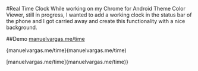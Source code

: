 #Real Time Clock
While working on my Chrome for Android Theme Color Viewer, still in progress, I wanted to add a working clock in the status bar of the phone and I got carried away and create this functionality with a nice background.

##Demo
[manuelvargas.me/time](manuelvargas.me/time)

{manuelvargas.me/time}(manuelvargas.me/time)

[manuelvargas.me/time]{manuelvargas.me/time)}